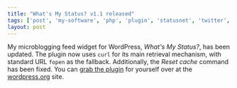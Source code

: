 ```yaml
---
title: "What's My Status? v1.1 released"
tags: ['post', 'my-software', 'php', 'plugin', 'statusnet', 'twitter', 'wordpress']
layout: post
---
```


My microblogging feed widget for WordPress, *What's My Status?*, has
been updated. The plugin now uses `curl` for its main retrieval
mechanism, with standard URL `fopen` as the fallback. Additionally, the
*Reset cache* command has been fixed. You can [grab the
plugin](https://wordpress.org/extend/plugins/whats-my-status/) for
yourself over at the [wordpress.org](https://wordpress.org/) site.
